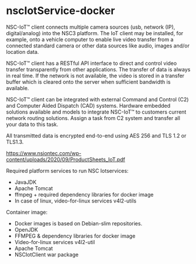 # nscIotService-docker


NSC-IoT™ client connects multiple camera sources (usb, network
(IP), digital/analog) into the NSC3 platform. The IoT client may be
installed, for example, onto a vehicle computer to enable live video
transfer from a connected standard camera or other data sources
like audio, images and/or location data.

NSC-IoT™ client has a RESTful API interface to direct and control
video transfer transparently from other applications. The transfer of
data is always in real time. If the network is not available, the video
is stored in a transfer buffer which is cleared onto the server when
sufficient bandwidth is available.  

NSC-IoT™ client can be integrated with external Command
and Control (C2) and Computer Aided Dispatch (CAD)
systems. Hardware embedded solutions available and models to
integrate NSC-IoT™ to customers current network routing solutions.
Assign a task from C2 system and transfer all your data to this
task. 

All transmitted data is encrypted end-to-end using AES 256
and TLS 1.2 or TLS1.3.



https://www.nsiontec.com/wp-content/uploads/2020/09/ProductSheets_IoT.pdf

Required platform services to run NSC Iotservices:
- JavaJDK
- Apache Tomcat
- ffmpeg + required dependency libraries for docker image
- In case of linux, video-for-linux services v4l2-utils

Container image:
- Docker images is based on Debian-slim repositories.
- OpenJDK
- FFMPEG & dependency libraries for docker image
- Video-for-linux services v4l2-util
- Apache Tomcat
- NSCIotClient war package


